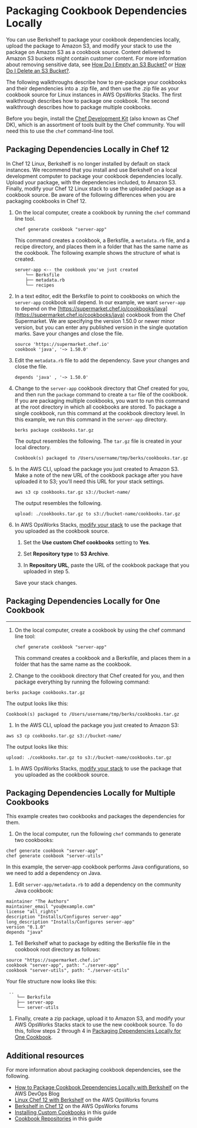 # Packaging Cookbook Dependencies Locally<a name="best-practices-packaging-cookbooks-locally"></a>

You can use Berkshelf to package your cookbook dependencies locally, upload the package to Amazon S3, and modify your stack to use the package on Amazon S3 as a cookbook source\. Content delivered to Amazon S3 buckets might contain customer content\. For more information about removing sensitive data, see [How Do I Empty an S3 Bucket?](https://docs.aws.amazon.com/AmazonS3/latest/user-guide/empty-bucket.html) or [How Do I Delete an S3 Bucket?](https://docs.aws.amazon.com/AmazonS3/latest/user-guide/delete-bucket.html)\.

The following walkthroughs describe how to pre\-package your cookbooks and their dependencies into a \.zip file, and then use the \.zip file as your cookbook source for Linux instances in AWS OpsWorks Stacks\. The first walkthrough describes how to package one cookbook\. The second walkthrough describes how to package multiple cookbooks\.

Before you begin, install the [Chef Development Kit](https://downloads.chef.io/chef-dk/) \(also known as Chef DK\), which is an assortment of tools built by the Chef community\. You will need this to use the `chef` command\-line tool\.

## Packaging Dependencies Locally in Chef 12<a name="best-practices-packaging-cookbooks-locally-12"></a>

In Chef 12 Linux, Berkshelf is no longer installed by default on stack instances\. We recommend that you install and use Berkshelf on a local development computer to package your cookbook dependencies locally\. Upload your package, with the dependencies included, to Amazon S3\. Finally, modify your Chef 12 Linux stack to use the uploaded package as a cookbook source\. Be aware of the following differences when you are packaging cookbooks in Chef 12\.

1. On the local computer, create a cookbook by running the `chef` command line tool\.

   ```
   chef generate cookbook "server-app"
   ```

   This command creates a cookbook, a Berksfile, a `metadata.rb` file, and a recipe directory, and places them in a folder that has the same name as the cookbook\. The following example shows the structure of what is created\.

   ```
   server-app <-- the cookbook you've just created
       └── Berksfile
       ├── metadata.rb
       └── recipes
   ```

1. In a text editor, edit the Berksfile to point to cookbooks on which the `server-app` cookbook will depend\. In our example, we want `server-app` to depend on the [https://supermarket.chef.io/cookbooks/java](https://supermarket.chef.io/cookbooks/java) cookbook from the Chef Supermarket\. We are specifying the version 1\.50\.0 or newer minor version, but you can enter any published version in the single quotation marks\. Save your changes and close the file\.

   ```
   source 'https://supermarket.chef.io'
   cookbook 'java', '~> 1.50.0'
   ```

1. Edit the `metadata.rb` file to add the dependency\. Save your changes and close the file\.

   ```
   depends 'java' , '~> 1.50.0'
   ```

1. Change to the `server-app` cookbook directory that Chef created for you, and then run the `package` command to create a `tar` file of the cookbook\. If you are packaging multiple cookbooks, you want to run this command at the root directory in which all cookbooks are stored\. To package a single cookbook, run this command at the cookbook directory level\. In this example, we run this command in the `server-app` directory\.

   ```
   berks package cookbooks.tar.gz
   ```

   The output resembles the following\. The `tar.gz` file is created in your local directory\.

   ```
   Cookbook(s) packaged to /Users/username/tmp/berks/cookbooks.tar.gz
   ```

1. In the AWS CLI, upload the package you just created to Amazon S3\. Make a note of the new URL of the cookbook package after you have uploaded it to S3; you'll need this URL for your stack settings\.

   ```
   aws s3 cp cookbooks.tar.gz s3://bucket-name/
   ```

   The output resembles the following\.

   ```
   upload: ./cookbooks.tar.gz to s3://bucket-name/cookbooks.tar.gz
   ```

1. In AWS OpsWorks Stacks, [modify your stack](https://docs.aws.amazon.com/opsworks/latest/userguide/workingcookbook-installingcustom-enable.html) to use the package that you uploaded as the cookbook source\.

   1. Set the **Use custom Chef cookbooks** setting to **Yes**\.

   1. Set **Repository type** to **S3 Archive**\.

   1. In **Repository URL**, paste the URL of the cookbook package that you uploaded in step 5\.

   Save your stack changes\.

## Packaging Dependencies Locally for One Cookbook<a name="best-practices-packaging-cookbooks-locally-one"></a>

****

1. On the local computer, create a cookbook by using the chef command line tool: 

   ```
   chef generate cookbook "server-app"
   ```

   This command creates a cookbook and a Berksfile, and places them in a folder that has the same name as the cookbook\.

1.  Change to the cookbook directory that Chef created for you, and then package everything by running the following command: 

   ```
   berks package cookbooks.tar.gz
   ```

   The output looks like this:

   ```
   Cookbook(s) packaged to /Users/username/tmp/berks/cookbooks.tar.gz
   ```

1.  In the AWS CLI, upload the package you just created to Amazon S3: 

   ```
   aws s3 cp cookbooks.tar.gz s3://bucket-name/
   ```

   The output looks like this:

   ```
   upload: ./cookbooks.tar.gz to s3://bucket-name/cookbooks.tar.gz
   ```

1.  In AWS OpsWorks Stacks, [modify your stack](https://docs.aws.amazon.com/opsworks/latest/userguide/workingcookbook-installingcustom-enable.html) to use the package that you uploaded as the cookbook source\. 

## Packaging Dependencies Locally for Multiple Cookbooks<a name="best-practices-packaging-cookbooks-locally-multiple"></a>

This example creates two cookbooks and packages the dependencies for them\.

1.  On the local computer, run the following `chef` commands to generate two cookbooks: 

   ```
   chef generate cookbook "server-app"
   chef generate cookbook "server-utils"
   ```

   In this example, the server\-app cookbook performs Java configurations, so we need to add a dependency on Java\.

1.  Edit `server-app/metadata.rb` to add a dependency on the community Java cookbook: 

   ```
   maintainer "The Authors"
   maintainer_email "you@example.com"
   license "all_rights"
   description "Installs/Configures server-app"
   long_description "Installs/Configures server-app"
   version "0.1.0"
   depends "java"
   ```

1.  Tell Berkshelf what to package by editing the Berksfile file in the cookbook root directory as follows: 

   ```
   source "https://supermarket.chef.io"
   cookbook "server-app", path: "./server-app"
   cookbook "server-utils", path: "./server-utils"
   ```

   Your file structure now looks like this:

   ```
    .. 
       └── Berksfile
       ├── server-app
       └── server-utils
   ```

1.  Finally, create a zip package, upload it to Amazon S3, and modify your AWS OpsWorks Stacks stack to use the new cookbook source\. To do this, follow steps 2 through 4 in [Packaging Dependencies Locally for One Cookbook](#best-practices-packaging-cookbooks-locally-one)\. 

## Additional resources<a name="w100ab1c14c41c15c15"></a>

For more information about packaging cookbook dependencies, see the following\.
+ [How to Package Cookbook Dependencies Locally with Berkshelf](https://aws.amazon.com/blogs/devops/how-to-package-cookbook-dependencies-locally-with-berkshelf/) on the AWS DevOps Blog
+ [Linux Chef 12 with Berkshelf](https://forums.aws.amazon.com/thread.jspa?threadID=221131) on the AWS OpsWorks forums
+ [Berkshelf in Chef 12](https://forums.aws.amazon.com/message.jspa?messageID=694464) on the AWS OpsWorks forums
+ [Installing Custom Cookbooks](workingcookbook-installingcustom-enable.md) in this guide
+ [Cookbook Repositories](workingcookbook-installingcustom-repo.md) in this guide